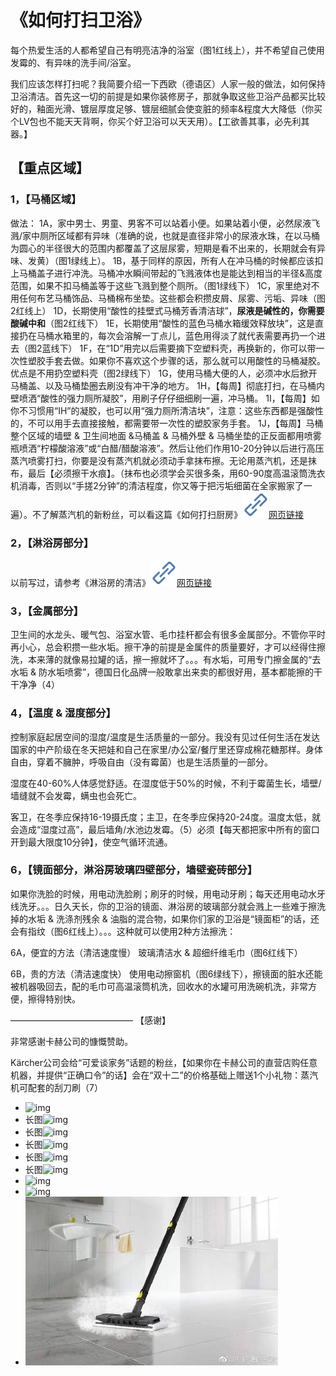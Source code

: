 # 《如何打扫卫浴》

每个热爱生活的人都希望自己有明亮洁净的浴室（图1红线上），并不希望自己使用发霉的、有异味的洗手间/浴室。

我们应该怎样打扫呢？我简要介绍一下西欧（德语区）人家一般的做法，如何保持卫浴清洁。首先这一切的前提是如果你装修房子，那就争取这些卫浴产品都买比较好的，釉面光滑、镀层厚度足够、镀层细腻会使变脏的频率&程度大大降低（你买个LV包也不能天天背啊，你买个好卫浴可以天天用）。【工欲善其事，必先利其器。】

## 【重点区域】

### 1，【马桶区域】

做法：
1A，家中男士、男童、男客不可以站着小便。如果站着小便，必然尿液飞溅/家中厕所区域都有异味（准确的说，也就是直径非常小的尿液水珠，在以马桶为圆心的半径很大的范围内都覆盖了这层尿雾，短期是看不出来的，长期就会有异味、发黄）（图1绿线上）。
1B，基于同样的原因，所有人在冲马桶的时候都应该扣上马桶盖子进行冲洗。马桶冲水瞬间带起的飞溅液体也是能达到相当的半径&高度范围，如果不扣马桶盖等于这些飞溅到整个厕所。（图1绿线下）
1C，家里绝对不用任何布艺马桶饰品、马桶棉布坐垫。这些都会积攒皮屑、尿雾、污垢、异味（图2红线上）
1D，长期使用“酸性的挂壁式马桶芳香清洁球”，**尿液是碱性的，你需要酸碱中和**（图2红线下）
1E，长期使用“酸性的蓝色马桶水箱缓效释放块”，这是直接扔在马桶水箱里的，每次会溶解一丁点儿，蓝色用得淡了就代表需要再扔一个进去（图2蓝线下）
1F，在“1D”用完以后需要摘下空塑料壳，再换新的，你可以带一次性塑胶手套去做。如果你不喜欢这个步骤的话，那么就可以用酸性的马桶凝胶。优点是不用扔空塑料壳（图2绿线下）
1G，使用马桶大便的人，必须冲水后掀开马桶盖、以及马桶垫圈去刷没有冲干净的地方。
1H，【每周】彻底打扫，在马桶内壁喷洒“酸性的强力厕所凝胶”，用刷子仔仔细细刷一遍，冲马桶。
1I，【每周】如你不习惯用“IH”的凝胶，也可以用“强力厕所清洁块”，注意：这些东西都是强酸性的，不可以用手去直接接触，都需要带一次性的塑胶家务手套。
1J，【每周】马桶整个区域的墙壁 & 卫生间地面 &马桶盖 & 马桶外壁 & 马桶坐垫的正反面都用喷雾瓶喷洒“柠檬酸溶液”或“白醋/醋酸溶液”。然后让他们作用10-20分钟以后进行高压蒸汽喷雾打扫，你要是没有蒸汽机就必须动手拿抹布擦。无论用蒸汽机，还是抹布，最后【必须擦干水痕】。（抹布也必须学会买很多条，用60-90度高温滚筒洗衣机消毒，否则以“手搓2分钟”的清洁程度，你又等于把污垢细菌在全家搬家了一遍）。不了解蒸汽机的新粉丝，可以看这篇《如何打扫厨房》[![img](images/timeline_card_small_web_default.png)网页链接](https://m.weibo.cn/1909203062/4304461478214093)

### 2，【淋浴房部分】

以前写过，请参考《淋浴房的清洁》[![img](images/timeline_card_small_web_default.png)网页链接](https://m.weibo.cn/1909203062/4208785575152818)

### 3，【金属部分】

卫生间的水龙头、暖气包、浴室水管、毛巾挂杆都会有很多金属部分。不管你平时再小心，总会积攒一些水垢。擦干净的前提是金属件的质量要好，才可以经得住擦洗，本来薄的就像易拉罐的话，擦一擦就坏了。。。有水垢，可用专门擦金属的“去水垢 & 防水垢喷雾”，德国日化品牌一般敢拿出来卖的都很好用，基本都能擦的干干净净（4）

### 4，【温度 & 湿度部分】

控制家庭起居空间的湿度/温度是生活质量的一部分。我没有见过任何生活在发达国家的中产阶级在冬天把娃和自己在家里/办公室/餐厅里还穿成棉花糖那样。身体自由，穿着不臃肿，呼吸自由（没有霉菌）也是生活质量的一部分。

湿度在40-60%人体感觉舒适。在湿度低于50%的时候，不利于霉菌生长，墙壁/墙缝就不会发霉，螨虫也会死亡。

客卫，在冬季应保持16-19摄氏度；主卫，在冬季应保持20-24度。温度太低，就会造成“湿度过高”，最后墙角/水池边发霉。（5）必须【每天都把家中所有的窗口开到最大限度10分钟】，使空气循环流通。

### 6，【镜面部分，淋浴房玻璃四壁部分，墙壁瓷砖部分】

如果你洗脸的时候，用电动洗脸刷；刷牙的时候，用电动牙刷；每天还用电动水牙线洗牙。。。日久天长，你的卫浴的镜面、淋浴房的玻璃部分就会溅上一些难于擦洗掉的水垢 & 洗涤剂残余 & 油脂的混合物，如果你们家的卫浴是“镜面柜”的话，还会有指纹（图6红线上）。。。这种就可以使用2种方法擦洗：

6A，便宜的方法（清洁速度慢）
玻璃清洁水 & 超细纤维毛巾（图6红线下）

6B，贵的方法（清洁速度快）
使用电动擦窗机（图6绿线下），擦镜面的脏水还能被机器吸回去，配的毛巾可高温滚筒机洗，回收水的水罐可用洗碗机洗，非常方便，擦得特别快。

——————————————
【感谢】

非常感谢卡赫公司的慷慨赞助。

Kärcher公司会给“可爱谈家务”话题的粉丝，【如果你在卡赫公司的直营店购任意机器，并提供“正确口令”的话】会在“双十二”的价格基础上赠送1个小礼物：蒸汽机可配套的刮刀刷（7）



- ![img](https://wx1.sinaimg.cn/orj360/71cc2076gy1fy2ktn9lybj20ht3zf7mn.jpg)
- 长图![img](https://wx4.sinaimg.cn/orj360/71cc2076gy1fy2lazs0ysj20im3t3x0j.jpg)
- 长图![img](https://wx3.sinaimg.cn/orj360/71cc2076gy1fy2mhqk6djj20rs7dmhdx.jpg)
- 长图![img](https://wx2.sinaimg.cn/orj360/71cc2076gy1fy2ngw0dlmj20rs2do1ky.jpg)
- 长图![img](https://wx3.sinaimg.cn/orj360/71cc2076gy1fy2o3fyh3aj20rs3w31ky.jpg)
- 长图![img](https://wx1.sinaimg.cn/orj360/71cc2076gy1fy2pqxfcx2j20j93oknc6.jpg)
- ![img](https://wx4.sinaimg.cn/orj360/71cc2076gy1fy2pzw2ofgj20rs1i51kx.jpg)
- ![img](https://wx2.sinaimg.cn/orj360/71cc2076gy1fy2r8jye88j20b405kgm6.jpg)
- ![img](images/71cc2076gy1fy2rdi789nj215o0rv0v1.jpg)